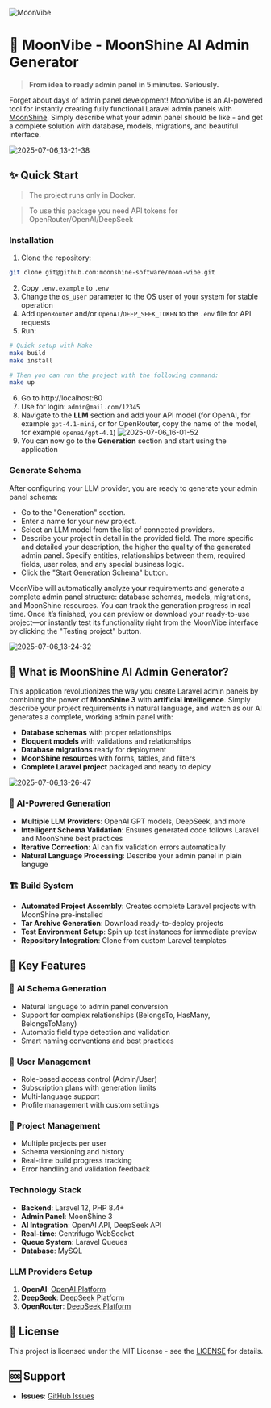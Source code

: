 ![MoonVibe](https://github.com/user-attachments/assets/c3a30a2c-7376-4db5-98c7-8890353d2a77)

# 🚀 MoonVibe - MoonShine AI Admin Generator

> **From idea to ready admin panel in 5 minutes. Seriously.**

Forget about days of admin panel development! MoonVibe is an AI-powered tool for instantly creating fully functional Laravel admin panels with [MoonShine](https://getmoonshine.app/). Simply describe what your admin panel should be like - and get a complete solution with database, models, migrations, and beautiful interface.

![2025-07-06_13-21-38](https://github.com/user-attachments/assets/06edf340-636c-4555-aa2e-c0dc0be6c463)

## ✨ Quick Start

> The project runs only in Docker.

> To use this package you need API tokens for OpenRouter/OpenAI/DeepSeek

### Installation
1. Clone the repository:
```bash
git clone git@github.com:moonshine-software/moon-vibe.git
```
2. Copy `.env.example` to `.env`
3. Change the `os_user` parameter to the OS user of your system for stable operation
4. Add `OpenRouter` and/or `OpenAI`/`DEEP_SEEK_TOKEN` to the `.env` file for API requests
5. Run:
```bash
# Quick setup with Make
make build
make install

# Then you can run the project with the following command:
make up
```
6. Go to http://localhost:80
7. Use for login: `admin@mail.com/12345`
8. Navigate to the **LLM** section and add your API model (for OpenAI, for example `gpt-4.1-mini`, or for OpenRouter, copy the name of the model, for example `openai/gpt-4.1`)
![2025-07-06_16-01-52](https://github.com/user-attachments/assets/dcf1616d-5bcf-45fb-89a3-05b51008bc20)
9. You can now go to the **Generation** section and start using the application

### **Generate Schema**
After configuring your LLM provider, you are ready to generate your admin panel schema:
- Go to the "Generation" section.
- Enter a name for your new project.
- Select an LLM model from the list of connected providers.
- Describe your project in detail in the provided field. The more specific and detailed your description, the higher the quality of the generated admin panel. Specify entities, relationships between them, required fields, user roles, and any special business logic.
- Click the "Start Generation Schema" button.

MoonVibe will automatically analyze your requirements and generate a complete admin panel structure: database schemas, models, migrations, and MoonShine resources. You can track the generation progress in real time. Once it’s finished, you can preview or download your ready-to-use project—or instantly test its functionality right from the MoonVibe interface by clicking the "Testing project" button.

![2025-07-06_13-24-32](https://github.com/user-attachments/assets/eb57d793-c50b-41ec-a9c5-e371061ca432)

## 🎯 What is MoonShine AI Admin Generator?

This application revolutionizes the way you create Laravel admin panels by combining the power of **MoonShine 3** with **artificial intelligence**. Simply describe your project requirements in natural language, and watch as our AI generates a complete, working admin panel with:

- **Database schemas** with proper relationships
- **Eloquent models** with validations and relationships
- **Database migrations** ready for deployment
- **MoonShine resources** with forms, tables, and filters
- **Complete Laravel project** packaged and ready to deploy

![2025-07-06_13-26-47](https://github.com/user-attachments/assets/09e115a4-14e8-41f8-8ae5-aae5c4ac318a)

### 🤖 AI-Powered Generation

- **Multiple LLM Providers**: OpenAI GPT models, DeepSeek, and more
- **Intelligent Schema Validation**: Ensures generated code follows Laravel and MoonShine best practices
- **Iterative Correction**: AI can fix validation errors automatically
- **Natural Language Processing**: Describe your admin panel in plain languge


### 🏗️ Build System

- **Automated Project Assembly**: Creates complete Laravel projects with MoonShine pre-installed
- **Tar Archive Generation**: Download ready-to-deploy projects
- **Test Environment Setup**: Spin up test instances for immediate preview
- **Repository Integration**: Clone from custom Laravel templates


## 🌟 Key Features

### 🎨 **AI Schema Generation**

- Natural language to admin panel conversion
- Support for complex relationships (BelongsTo, HasMany, BelongsToMany)
- Automatic field type detection and validation
- Smart naming conventions and best practices

### 👥 **User Management**

- Role-based access control (Admin/User)
- Subscription plans with generation limits
- Multi-language support
- Profile management with custom settings

### 🔧 **Project Management**

- Multiple projects per user
- Schema versioning and history
- Real-time build progress tracking
- Error handling and validation feedback

### **Technology Stack**
- **Backend**: Laravel 12, PHP 8.4+
- **Admin Panel**: MoonShine 3
- **AI Integration**: OpenAI API, DeepSeek API
- **Real-time**: Centrifugo WebSocket
- **Queue System**: Laravel Queues
- **Database**: MySQL

### **LLM Providers Setup**

1. **OpenAI**: [OpenAI Platform](https://platform.openai.com)
2. **DeepSeek**: [DeepSeek Platform](https://platform.deepseek.com)
2. **OpenRouter**: [DeepSeek Platform](https://openrouter.ai)

## 📄 License

This project is licensed under the MIT License - see the [LICENSE](https://choosealicense.com/licenses/mit) for details.

## 🆘 Support

- **Issues**: [GitHub Issues](https://github.com/moonshine-software/moon-vibe/issues)

